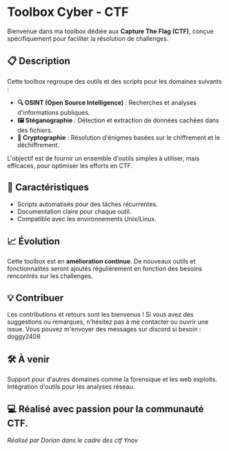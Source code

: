 # Toolbox Cyber - CTF

Bienvenue dans ma toolbox dédiée aux **Capture The Flag (CTF)**, conçue spécifiquement pour faciliter la résolution de challenges.

## 📋 Description
Cette toolbox regroupe des outils et des scripts pour les domaines suivants :
- **🔍 OSINT (Open Source Intelligence)** : Recherches et analyses d'informations publiques.
- **🖼️ Stéganographie** : Détection et extraction de données cachées dans des fichiers.
- **🔑 Cryptographie** : Résolution d'énigmes basées sur le chiffrement et le déchiffrement.

L'objectif est de fournir un ensemble d'outils simples à utiliser, mais efficaces, pour optimiser les efforts en CTF.

## 🚀 Caractéristiques
- Scripts automatisés pour des tâches récurrentes.
- Documentation claire pour chaque outil.
- Compatible avec les environnements Unix/Linux.

## 📈 Évolution
Cette toolbox est en **amélioration continue**. De nouveaux outils et fonctionnalités seront ajoutés régulièrement en fonction des besoins rencontrés sur les challenges.

## 💡 Contribuer
Les contributions et retours sont les bienvenus ! Si vous avez des suggestions ou remarques, n'hésitez pas à me contacter ou ouvrir une issue.
Vous pouvez m'envoyer des messages sur discord si besoin : doggy2408

## 🛠️ À venir
Support pour d'autres domaines comme la forensique et les web exploits.
Intégration d'outils pour les analyses réseau.

## 💻 Réalisé avec passion pour la communauté CTF.
 *Réalisé par Dorian dans le cadre des ctf Ynov* 
